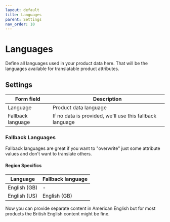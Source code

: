 ```yaml
---
layout: default
title: Languages
parent: Settings
nav_order: 10
---
```


# Languages

Define all languages used in your product data here. That will be the languages available for translatable product attributes.

## Settings

|Form field |Description |
--- | ---
|Language |Product data language 
|Fallback language |If no data is provided, we'll use this fallback language

### Fallback Languages
Fallback languages are great if you want to "overwrite" just some attribute values and don't want to translate others.

#### Region Specifics

|Language |Fallback language |
--- | ---
|English (GB) | -
|English (US) | English (GB)

Now you can provide separate content in American English but for most products the British English content might be fine.

